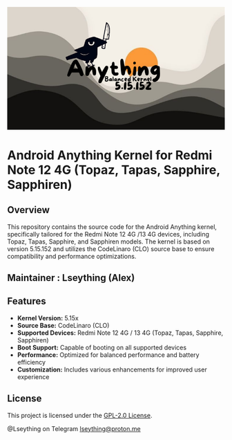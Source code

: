 <p align="center">
  <img src="assets/official-banner.png"/>
</p>

# Android Anything Kernel for Redmi Note 12 4G (Topaz, Tapas, Sapphire, Sapphiren)

## Overview

This repository contains the source code for the Android Anything kernel, specifically tailored for the Redmi Note 12 4G /13 4G devices, including Topaz, Tapas, Sapphire, and Sapphiren models. The kernel is based on version 5.15.152 and utilizes the CodeLinaro (CLO) source base to ensure compatibility and performance optimizations.

## Maintainer : Lseything (Alex)

## Features

- **Kernel Version:** 5.15x
- **Source Base:** CodeLinaro (CLO)
- **Supported Devices:** Redmi Note 12 4G / 13 4G (Topaz, Tapas, Sapphire, Sapphiren)
- **Boot Support:** Capable of booting on all supported devices
- **Performance:** Optimized for balanced performance and battery efficiency
- **Customization:** Includes various  enhancements for improved user experience

## License

This project is licensed under the [GPL-2.0 License](LICENSE).

@Lseything on Telegram
<lseything@proton.me>
